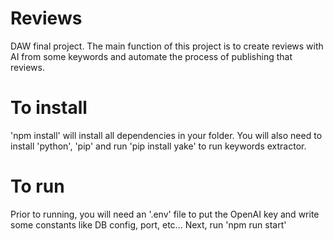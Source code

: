 # Reviews

DAW final project. The main function of this project is to create reviews with AI from some keywords and automate the process of publishing that reviews.

# To install

'npm install' will install all dependencies in your folder.
You will also need to install 'python', 'pip' and run 'pip install yake' to run keywords extractor.

# To run

Prior to running, you will need an '.env' file to put the OpenAI key and write some constants like DB config, port, etc...
Next, run 'npm run start'

